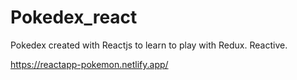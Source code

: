 # Pokedex_react
Pokedex created with Reactjs to learn to play with Redux. Reactive.

https://reactapp-pokemon.netlify.app/
